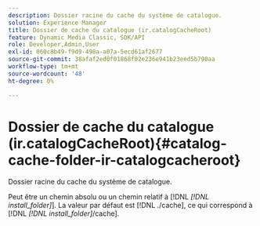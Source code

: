 ```yaml
---
description: Dossier racine du cache du système de catalogue.
solution: Experience Manager
title: Dossier de cache du catalogue (ir.catalogCacheRoot)
feature: Dynamic Media Classic, SDK/API
role: Developer,Admin,User
exl-id: 060c8b49-f9d9-498a-a07a-5ecd61af2677
source-git-commit: 38afaf2ed0f01868f02e236e941b23eed5b790aa
workflow-type: tm+mt
source-wordcount: '48'
ht-degree: 0%

---
```


# Dossier de cache du catalogue (ir.catalogCacheRoot){#catalog-cache-folder-ir-catalogcacheroot}

Dossier racine du cache du système de catalogue.

Peut être un chemin absolu ou un chemin relatif à [!DNL *[!DNL install_folder]*]. La valeur par défaut est [!DNL ./cache], ce qui correspond à [!DNL *[!DNL install_folder]*/cache].
